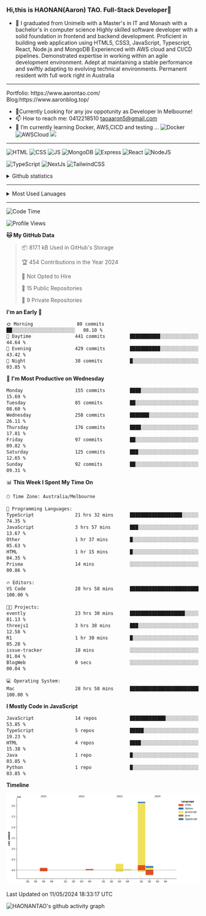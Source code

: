 ### Hi,this is HAONAN(Aaron) TAO. Full-Stack Developer👋

- 🔭 I graduated from Unimelb with a Master's in IT and Monash with a bachelor's in computer science
Highly skilled software developer with a solid foundation in frontend  and backend development. Proficient in building web application using HTML5, CSS3, JavaScript, Typescript, React, Node.js and MongoDB
Experienced with AWS cloud and CI/CD pipelines.
Demonstrated expertise in working within an agile development environment.
Adept at maintaining a stable performance and swiftly adapting to evolving technical environments.
Permanent resident with full work right in Australia
<hr/>
Portfolio: https://www.aarontao.com/
<br/>
Blog:https://www.aaronblog.top/

- 💬Currently Looking for any jov oppotunity as Developer In Melbourne!
- 📫 How to reach me:  0412218510   taoaaron5@gmail.com
- 🌱 I’m currently learning Docker, AWS,CICD and testing ...
![Docker](https://img.shields.io/badge/Docker-yellow?style=plastic)
![AWSCloud](https://img.shields.io/badge/AWS-yellow?style=plastic)
![](https://metrics.lecoq.io/insights/HAONANTAO)
<hr/>

![HTML](https://img.shields.io/badge/-HTML5-E34F26?style=flat-square&logo=html5&logoColor=white)
![CSS](https://img.shields.io/badge/-CSS3-1572B6?style=flat-square&logo=css3)
![JS](https://img.shields.io/badge/-JavaScript-oringe?style=flat-square&logo=javascript)
![MongoDB](https://img.shields.io/badge/MongoDB-blue?style=plastic)
![Express](https://img.shields.io/badge/Express-blue?style=plastic)
![React](https://img.shields.io/badge/react-blue?style=plastic)
![NodeJS](https://img.shields.io/badge/NodeJS-blue?style=plastic)

![TypeScript](https://img.shields.io/badge/TypeScript-blue?style=plastic)
![NextJs](https://img.shields.io/badge/NextJs-blue?style=plastic)
![TailwindCSS](https://img.shields.io/badge/TailwindCSS-blue?style=plastic)


<!-- [![Aaron's Most used languages](https://github-readme-stats.vercel.app/api/top-langs/?username=haonantao)]-->
<details>
  <summary>Github statistics</summary>
  <p align="center">
    <img src="https://github-readme-stats.vercel.app/api?username=HAONANTAO&show_icons=true" height="300"/>
  </p>
</details>
<hr/>
<details>
  <summary>Most Used Lanuages</summary>
  <p align="center">
    <img src="https://github-readme-stats.vercel.app/api/top-langs/?username=HAONANTAO&layout=donut-vertical" height="300"/>
  </p>
</details>

<hr/>

<!--START_SECTION:waka-->
![Code Time](http://img.shields.io/badge/Code%20Time-128%20hrs%2041%20mins-blue)

![Profile Views](http://img.shields.io/badge/Profile%20Views-0-blue)

**🐱 My GitHub Data** 

> 📦 817.1 kB Used in GitHub's Storage 
 > 
> 🏆 454 Contributions in the Year 2024
 > 
> 🚫 Not Opted to Hire
 > 
> 📜 15 Public Repositories 
 > 
> 🔑 9 Private Repositories 
 > 
**I'm an Early 🐤** 

```text
🌞 Morning                80 commits          ██░░░░░░░░░░░░░░░░░░░░░░░   08.10 % 
🌆 Daytime                441 commits         ███████████░░░░░░░░░░░░░░   44.64 % 
🌃 Evening                429 commits         ███████████░░░░░░░░░░░░░░   43.42 % 
🌙 Night                  38 commits          █░░░░░░░░░░░░░░░░░░░░░░░░   03.85 % 
```
📅 **I'm Most Productive on Wednesday** 

```text
Monday                   155 commits         ████░░░░░░░░░░░░░░░░░░░░░   15.69 % 
Tuesday                  85 commits          ██░░░░░░░░░░░░░░░░░░░░░░░   08.60 % 
Wednesday                258 commits         ███████░░░░░░░░░░░░░░░░░░   26.11 % 
Thursday                 176 commits         ████░░░░░░░░░░░░░░░░░░░░░   17.81 % 
Friday                   97 commits          ██░░░░░░░░░░░░░░░░░░░░░░░   09.82 % 
Saturday                 125 commits         ███░░░░░░░░░░░░░░░░░░░░░░   12.65 % 
Sunday                   92 commits          ██░░░░░░░░░░░░░░░░░░░░░░░   09.31 % 
```


📊 **This Week I Spent My Time On** 

```text
🕑︎ Time Zone: Australia/Melbourne

💬 Programming Languages: 
TypeScript               21 hrs 32 mins      ███████████████████░░░░░░   74.35 % 
JavaScript               3 hrs 57 mins       ███░░░░░░░░░░░░░░░░░░░░░░   13.67 % 
Other                    1 hr 37 mins        █░░░░░░░░░░░░░░░░░░░░░░░░   05.63 % 
HTML                     1 hr 15 mins        █░░░░░░░░░░░░░░░░░░░░░░░░   04.35 % 
Prisma                   14 mins             ░░░░░░░░░░░░░░░░░░░░░░░░░   00.86 % 

🔥 Editors: 
VS Code                  28 hrs 58 mins      █████████████████████████   100.00 % 

🐱‍💻 Projects: 
evently                  23 hrs 30 mins      ████████████████████░░░░░   81.13 % 
threejs1                 3 hrs 38 mins       ███░░░░░░░░░░░░░░░░░░░░░░   12.58 % 
R1                       1 hr 30 mins        █░░░░░░░░░░░░░░░░░░░░░░░░   05.20 % 
issue-tracker            18 mins             ░░░░░░░░░░░░░░░░░░░░░░░░░   01.04 % 
BlogWeb                  0 secs              ░░░░░░░░░░░░░░░░░░░░░░░░░   00.04 % 

💻 Operating System: 
Mac                      28 hrs 58 mins      █████████████████████████   100.00 % 
```

**I Mostly Code in JavaScript** 

```text
JavaScript               14 repos            █████████████░░░░░░░░░░░░   53.85 % 
TypeScript               5 repos             █████░░░░░░░░░░░░░░░░░░░░   19.23 % 
HTML                     4 repos             ████░░░░░░░░░░░░░░░░░░░░░   15.38 % 
Java                     1 repo              █░░░░░░░░░░░░░░░░░░░░░░░░   03.85 % 
Python                   1 repo              █░░░░░░░░░░░░░░░░░░░░░░░░   03.85 % 
```



**Timeline**

![Lines of Code chart](https://raw.githubusercontent.com/HAONANTAO/HAONANTAO/main/assets/bar_graph.png)


 Last Updated on 11/05/2024 18:33:17 UTC
<!--END_SECTION:waka-->


![HAONANTAO's github activity graph](https://github-readme-activity-graph.vercel.app/graph?username=HAONANTAO&theme=tokyo-night)


